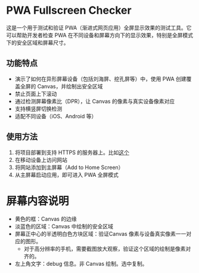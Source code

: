 # PWA Fullscreen Checker

这是一个用于测试和验证 PWA（渐进式网页应用）全屏显示效果的测试工具。它可以帮助开发者检查 PWA 在不同设备和屏幕方向下的显示效果，特别是全屏模式下的安全区域和屏幕尺寸。

## 功能特点

- 演示了如何在异形屏幕设备（包括刘海屏、挖孔屏等）中，使用 PWA 创建覆盖全屏的 Canvas，并绘制出安全区域
- 禁止页面上下滚动
- 通过检测屏幕像素比（DPR），让 Canvas 的像素与真实设备像素对应
- 支持横竖屏切换检测
- 适配不同设备（iOS、Android 等）

## 使用方法

1. 将项目部署到支持 HTTPS 的服务器上。比如[这个](https://pwa-fullscreen-checker.vercel.app/)
2. 在移动设备上访问网站
3. 将网站添加到主屏幕（Add to Home Screen）
4. 从主屏幕启动应用，即可进入 PWA 全屏模式

# 屏幕内容说明
- 黄色的框：Canvas 的边缘
- 淡蓝色的区域：Canvas 中绘制的安全区域
- 屏幕正中心的半透明白色方块区域：验证Canvas 像素与设备真实像素一一对应的图形。
  - 对于高分辨率的手机，需要截图放大观察，验证这个区域的绘制是像素对齐的。
- 左上角文字：debug 信息。非 Canvas 绘制。选中复制。
